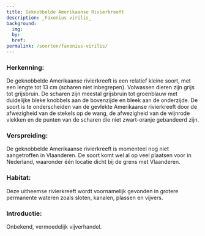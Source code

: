 ```yaml
---
title: Geknobbelde Amerikaanse Rivierkreeft
description: _Faxonius virilis_
background:
  img: 
  by: 
  href: 
permalink: /soorten/faxonius-virilis/
---
```

### Herkenning:
De geknobbelde Amerikaanse rivierkreeft is een relatief kleine soort, met een lengte tot 13 cm (scharen niet inbegrepen). Volwassen dieren zijn grijs tot grijsbruin. De scharen zijn meestal grijsbruin tot groenblauw met duidelijke bleke knobbels aan de bovenzijde en bleek aan de onderzijde. De soort is te onderscheiden van de gevlekte Amerikaanse rivierkreeft door de afwezigheid van de stekels op de wang, de afwezigheid van de wijnrode vlekken en de punten van de scharen die niet zwart-oranje gebandeerd zijn.

### Verspreiding:
De geknobbelde Amerikaanse rivierkreeft is momenteel nog niet aangetroffen in Vlaanderen. De soort komt wel al op veel plaatsen voor in Nederland, waaronder één locatie dicht bij de grens met Vlaanderen.

### Habitat:
Deze uitheemse rivierkreeft wordt voornamelijk gevonden in grotere permanente wateren zoals sloten, kanalen, plassen en vijvers. 

### Introductie: 
Onbekend, vermoedelijk vijverhandel.
